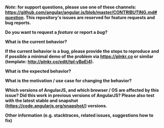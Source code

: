 ***Note*: for support questions, please use one of these channels: https://github.com/angular/angular.js/blob/master/CONTRIBUTING.md#question. This repository's issues are reserved for feature requests and bug reports.**

**Do you want to request a *feature* or report a *bug*?**



**What is the current behavior?**



**If the current behavior is a bug, please provide the steps to reproduce and if possible a minimal demo of the problem via https://plnkr.co or similar (template: http://plnkr.co/edit/tpl:yBpEi4).**



**What is the expected behavior?**



**What is the motivation / use case for changing the behavior?**



**Which versions of AngularJS, and which browser / OS are affected by this issue? Did this work in previous versions of AngularJS? Please also test with the latest stable and snapshot (https://code.angularjs.org/snapshot/) versions.**



**Other information (e.g. stacktraces, related issues, suggestions how to fix)**
